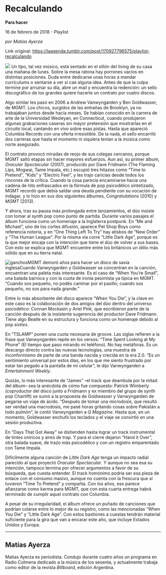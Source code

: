 # Recalculando

**Para hacer**

16 de febrero de 2018 - Playlist

_por Matías Ayerza_

Link original: https://laagenda.tumblr.com/post/170927796575/playlist-recalculando

![](https://64.media.tumblr.com/9710a6d76945370931eb37adaef1c64e/tumblr_inline_pk0a77mjn91t6q87u_500.jpg)
Un tipo, tal vez músico, está sentado en el sillón del living de su casa una mañana de lunes. Sobre la mesa ratona hay porrones vacíos en distintas posiciones. Duda entre dedicarse unas horas a mandar currículums o sentarse a ver si cae alguna idea. Antes de que la culpa termine por arruinar su día, abre un mail y encuentra la redención: un sello discográfico de los grandes quiere hacerle un contrato por cuatro discos. 

Algo similar les pasó en 2006 a Andrew Vanwyngarden y Ben Goldwasser, de MGMT. Los chicos, surgidos de las entrañas de Brooklyn, ya no trabajaban juntos desde hacía meses. Se habían conocido en la carrera de arte de la Universidad Wesleyan, en Connecticut, cuando produjeron algunas grabaciones caseras sin mayor pretensión que mostrarlas en el circuito local, cantando en vivo sobre esas pistas. Hasta que apareció Columbia Records con una oferta irresistible. De la nada, el sello encarriló dos carreras que hasta el momento ni siquiera tenían a la música como norte asegurado. 

El contrato provocó miradas de reojo de sus colegas cercanos, porque MGMT saltó etapas sin hacer mayores esfuerzos. Aun así, su primer álbum, *Oracular Spectacular* (2007), producido por Dave Fridmann (The Flaming Lips, Mogwai, Tame Impala, etc.) escupió tres hitazos como “Time to Pretend”, “Kids” y “Electric Feel”, y les trajo caricias desde todos los rincones de la crítica. Cuando la cosa parecía encaminarse hacia una cadena de hits enfrascados en la fórmula de pop psicodélico sintetizado, MGMT recordó que debía saldar una deuda pendiente con su vocación de indagar, y lo hizo en sus dos siguientes álbumes, *Congratulations* (2010) y *MGMT* (2013). 

Y ahora, tras su pausa más prolongada entre lanzamientos, el dúo insiste con tomar al synth pop como punto de partida. Durante varios pasajes el álbum funciona como un homenaje a la Inglaterra postpunk. En “Me and Michael”, uno de los cortes difusión, aparece Pet Shop Boys como referencia notoria, y en “One Thing Left To Try” hay atisbos de “New Order” y “The Human League”. Por la misma vía corre “Little Dark Age”, porque es la que mejor encaja con la intención que tiene el dúo de volver a sus bases. Con esto se explica que MGMT encuentre entre los británicos un idilio más sólido que en su tierra natal. 

![ganchos](https://64.media.tumblr.com/7fca237512fb9a8af210bf2f2fe70824/tumblr_inline_pk0a78WYjT1t6q87u_500.jpg)MGMT demoró años para hacer un disco de savia inglesaCuando Vanwyngarden y Goldwasser se concentran en la canción, encuentran una paleta más interesante. Es el caso de “When You’re Small”, una balada barroca y con la cuota de ironía pesimista ya típica en MGMT. “Cuando sos pequeño, no podés caminar por el pasillo; cuando sos pequeño, no sos para nada grande.” 

Entre lo más absorbente del disco aparece “When You Die”, y la clave en este caso es la colaboración de dos amigos del dúo dentro del universo psicodélico: Connan Mockasin y Ariel Pink, que escribieron parte de la canción después de la insistente sugerencia del productor Dave Fridmann. Tiene algo Beatle en su estructura y funciona como un homenaje debido al pop *sixties*. 

En “TSLAMP” ponen una cuota necesaria de groove. Las siglas refieren a la frase que Vanwyngarden repite en los versos: “Time Spent Looking at My Phone” (El tiempo que paso mirando mi teléfono). No hay metáforas. Es un descargo directo contra las nuevas tecnologías, una muestra de inconformismo de parte de una banda nacida y crecida en la era 2.0. “Es un sentimiento universal por estos días, en los que me siento frustrado por estar tan pegado a la pantalla de mi celular”, le dijo Vanwyngarden a *Entertainment Weekly*.

Quizás, lo más interesante de “James” –el track que deambula por la mitad del álbum– sea la anécdota de cómo fue compuesto: Patrick Wimberly (coproductor del disco junto a Fridmann y ex miembro del grupo de synth pop Chairlift) se sumó a la propuesta de Goldwasser y Vanwyngarden de pegarse un viaje de ácido. “Después de tomar una microdosis, que resultó ser verdad una macrodosis, me pasé horas gritando cosas sobre Pakistán a todo pulmón”, le contó Vanwyngarden a *Q Magazine*. Hasta que, en un momento, Goldwasser enchufó los teclados y el viaje se convirtió en una sesión productiva. 

En “Days That Got Away” se distienden hasta lograr un track instrumental de tintes oníricos y aires de trap. Y para el cierre dejaron “Hand it Over”, otra balada suave, de trazo más psicodélico y con un registro emparentado con Tame Impala. 

Difícilmente alguna canción de *Little Dark Age* tenga un impacto radial parecido al que proyectó *Oracular Spectacular*. Y aunque no sea esa su intención, tampoco termina por ofrecer argumentos a favor de su búsqueda, que cuesta entender. El track homónimo podría ser esa pieza de enlace con el consumo masivo, aunque no cuenta con la frescura que sí tuvieron “Time To Pretend” y compañía. Con los años, eso parece afianzarse como karma para MGMT, que con esta cuarta entrega habrá terminado de cumplir aquel contrato con Columbia. 

A pesar de su irregularidad, el álbum ofrece un puñado de canciones que podrían colarse entre lo mejor de su registro, como las mencionadas “When You Die” y “Little Dark Age”. Con estos bastiones a cuestas tendrán material suficiente para la gira que van a encarar este año, que incluye Estados Unidos y Europa. 

  




---

 Matías Ayerza
--------------

 Matías Ayerza es periodista. Condujo durante cuatro años un programa en Radio Colmena dedicado a la música de los sesenta, y actualmente trabaja como editor de la revista *Billboard*, edición Argentina.

